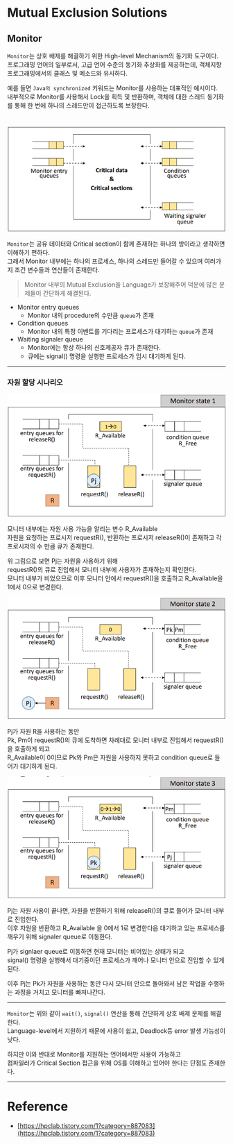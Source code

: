 # Mutual Exclusion Solutions

## Monitor

`Monitor`는 상호 배제를 해결하기 위한 High-level Mechanism의 동기화 도구이다.  
프로그래밍 언어의 일부로서, 고급 언어 수준의 동기화 추상화를 제공하는데, 객체지향 프로그래밍에서의 클래스 및 메소드와 유사하다.  

예를 들면 `Java의 synchronized` 키워드는 Monitor를 사용하는 대표적인 예시이다.  
내부적으로 Monitor를 사용해서 Lock을 획득 및 반환하며, 객체에 대한 스레드 동기화를 통해 한 번에 하나의 스레드만이 접근하도록 보장한다.  

#

<img src="img/monitor01.png">

`Monitor`는 공유 데이터와 Critical section이 함께 존재하는 하나의 방이라고 생각하면 이해하기 편하다.  
그래서 Monitor 내부에는 하나의 프로세스, 하나의 스레드만 들어갈 수 있으며 여러가지 조건 변수들과 연산들이 존재한다.  
> Monitor 내부의 Mutual Exclusion을 Language가 보장해주어 덕분에 많은 문제들이 간단하게 해결된다.  
  
- Monitor entry queues
  - Monitor 내의 procedure의 수만큼 `queue`가 존재
- Condition queues
  - Monitor 내의 특정 이벤트를 기다리는 프로세스가 대기하는 `queue`가 존재
- Waiting signaler queue
  - Monitor에는 항상 하나의 신호제공자 큐가 존재한다.
  - 큐에는 signal() 명령을 실행한 프로세스가 임시 대기하게 된다.

---

### 자원 할당 시나리오

<img src="img/monitor02.png">

모니터 내부에는 자원 사용 가능을 알리는 변수 R_Available  
자원을 요청하는 프로시저 requestR(), 반환하는 프로시저 releaseR()이 존재하고
각 프로시저의 수 만큼 큐가 존재한다.  
  
위 그림으로 보면 Pj는 자원을 사용하기 위해  
requestR()의 큐로 진입해서 모니터 내부에 사용자가 존재하는지 확인한다.  
모니터 내부가 비었으므로 이후 모니터 안에서 requestR()을 호출하고 R_Available을 1에서 0으로 변경한다.

<img src="img/monitor03.png">

Pj가 자원 R을 사용하는 동안  
Pk, Pm이 requestR()의 큐에 도착하면 차례대로 모니터 내부로 진입해서 requestR()을 호출하게 되고  
R_Available이 0이므로 Pk와 Pm은 자원을 사용하지 못하고 condition queue로 들어가 대기하게 된다.

<img src="img/monitor04.png">

Pj는 자원 사용이 끝나면, 자원을 반환하기 위해 releaseR()의 큐로 들어가 모니터 내부로 진입한다.  
이후 자원을 반환하고 R_Available 을 0에서 1로 변경한다음 대기하고 있는 프로세스를 깨우기 위해 signaler queue로 이동한다.  

Pj가 signlaer queue로 이동하면 현재 모니터는 비어있는 상태가 되고  
signal() 명령을 실행해서 대기중이던 프로세스가 깨어나 모니터 안으로 진입할 수 있게 된다.  
  
이후 Pj는 Pk가 자원을 사용하는 동안 다시 모니터 안으로 돌아와서 남은 작업을 수행하는 과정을 거치고 모니터를 빠져나간다.  

---

`Monitor`는 위와 같이 `wait()`, `signal()` 연산을 통해 간단하게 상호 배제 문제를 해결한다.  
Language-level에서 지원하기 때문에 사용이 쉽고, Deadlock등 error 발생 가능성이 낮다.  

하지만 이와 반대로 Monitor를 지원하는 언어에서만 사용이 가능하고  
컴파일러가 Critical Section 접근을 위해 OS를 이해하고 있어야 한다는 단점도 존재한다.  

---

# Reference

- [https://hpclab.tistory.com/1?category=887083](https://hpclab.tistory.com/1?category=887083)
